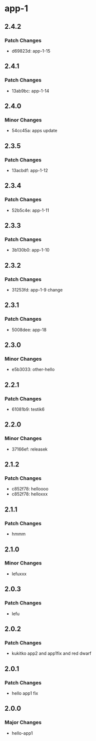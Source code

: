 # app-1

## 2.4.2

### Patch Changes

- d69823d: app-1-15

## 2.4.1

### Patch Changes

- 13ab9bc: app-1-14

## 2.4.0

### Minor Changes

- 54cc45a: apps update

## 2.3.5

### Patch Changes

- 13acbdf: app-1-12

## 2.3.4

### Patch Changes

- 52b5c4e: app-1-11

## 2.3.3

### Patch Changes

- 3b130b0: app-1-10

## 2.3.2

### Patch Changes

- 31253fd: app-1-9 change

## 2.3.1

### Patch Changes

- 5008dee: app-18

## 2.3.0

### Minor Changes

- e5b3033: other-hello

## 2.2.1

### Patch Changes

- 61081b9: testik6

## 2.2.0

### Minor Changes

- 37166ef: releasek

## 2.1.2

### Patch Changes

- c852f78: helloooo
- c852f78: helloxxx

## 2.1.1

### Patch Changes

- hmmm

## 2.1.0

### Minor Changes

- lefuxxx

## 2.0.3

### Patch Changes

- lefu

## 2.0.2

### Patch Changes

- kukitko app2 and app1fix and red dwarf

## 2.0.1

### Patch Changes

- hello app1 fix

## 2.0.0

### Major Changes

- hello-app1
